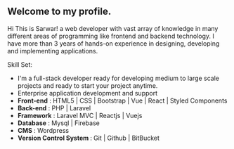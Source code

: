 ## Welcome to my profile. 

Hi This is Sarwar! a web developer with vast array of knowledge in many different areas of programming like frontend and backend technology. I have more than 3 years of hands-on experience in designing, developing and implementing applications.


Skill Set:

- I'm a full-stack developer ready for developing medium to large scale projects and ready to start your project anytime.
- Enterprise application development and support
- <b>Front-end</b> : HTML5 | CSS | Bootstrap | Vue | React | Styled Components  
- <b>Back-end</b> : PHP | Laravel 
- <b>Framework</b> : Laravel MVC | Reactjs | Vuejs 
- <b>Database</b> : Mysql | Firebase 
- <b>CMS</b> : Wordpress 
- <b>Version Control System </b> :  Git | Github | BitBucket

